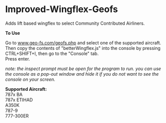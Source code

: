 # Improved-Wingflex-Geofs
Adds lift based wingflex to select Community Contributed Airliners.

**To Use**

Go to www.geo-fs.com/geofs.php and select one of the supported aircraft.<br> Then copy the contents of "betterWingflex.js" into the console
by pressing CTRL+SHIFT+I, then go to the "Console" tab. <br>
Press enter. 

*note: the inspect prompt must be open for the program to run. you can use the console as a pop-out window and hide it if you do not want to see the console on your screen.*

**Supported Aircraft:**<br>
787x BA <br>
787x ETIHAD<br>
A350K<br>
787-9<br>
777-300ER<br>
